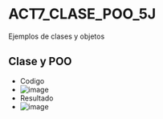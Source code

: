 # ACT7_CLASE_POO_5J
Ejemplos de clases y objetos 
## Clase y POO
- Codigo
- ![image](https://github.com/user-attachments/assets/b2f5fd47-7d3c-455c-b631-df9982956ae6)
- Resultado
- ![image](https://github.com/user-attachments/assets/d2ad2eb5-7ca1-425a-9f31-fe46a7bf0710)
